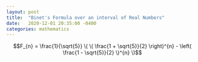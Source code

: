 ```yaml
---
layout: post
title:  "Binet's Formula over an interval of Real Numbers"
date:   2020-12-01 20:35:00 -0400
categories: mathematics
---
```


$$F_{n} = \frac{1}{\sqrt{5}} \( \( \frac{1 + \sqrt{5}}{2} \right)^{n} -  \left( \frac{1 - \sqrt{5}}{2} \)^{n} \)$$
